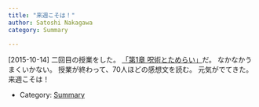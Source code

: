 ```yaml
---
title: "来週こそは！"
author: Satoshi Nakagawa
category: Summary

---
```


[2015-10-14]  二回目の授業をした。
[「第1章 呪術とためらい」](/~satoshi/anthrop/class/quotation/tamerai.html)だ。
なかなかうまくいかない。
授業が終わって、70人ほどの感想文を読む。
元気がでてきた。
来週こそは！

- Category: [Summary](/categories.html#Summary)

